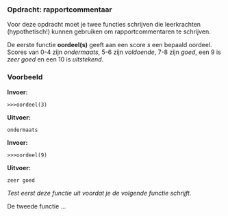 ### Opdracht: rapportcommentaar
Voor deze opdracht moet je twee functies schrijven die leerkrachten (hypothetisch!) kunnen gebruiken om rapportcommentaren te schrijven. 

De eerste functie **oordeel(s)** geeft aan een score *s* een bepaald oordeel. Scores van 0-4 zijn *ondermaats*, 5-6 zijn *voldoende*, 7-8 zijn *goed*, een 9 is *zeer goed* en een 10 is *uitstekend*.


### Voorbeeld

**Invoer:**

    >>>oordeel(3)

**Uitvoer:**

    ondermaats

**Invoer:**

    >>>oordeel(9)

**Uitvoer:**

    zeer goed

*Test eerst deze functie uit voordat je de volgende functie schrijft.*

De tweede functie ...

    




